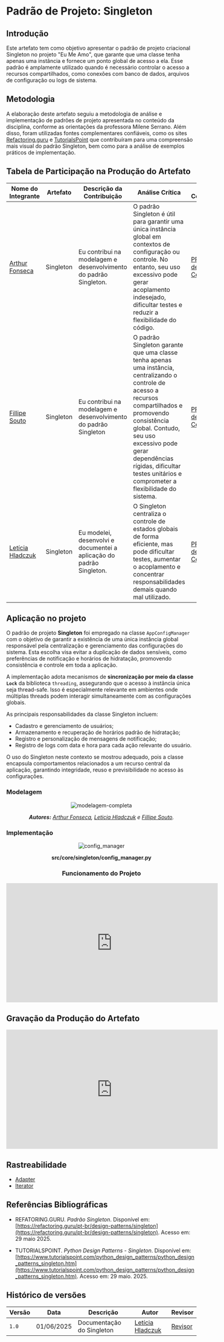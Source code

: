 # __Padrão de Projeto: Singleton__

## __Introdução__

Este artefato tem como objetivo apresentar o padrão de projeto criacional Singleton no projeto "Eu Me Amo", que garante que uma classe tenha apenas uma instância e fornece um ponto global de acesso a ela. Esse padrão é amplamente utilizado quando é necessário controlar o acesso a recursos compartilhados, como conexões com banco de dados, arquivos de configuração ou logs de sistema.

## __Metodologia__

A elaboração deste artefato seguiu a metodologia de análise e implementação de padrões de projeto apresentada no conteúdo da disciplina, conforme as orientações da professora Milene Serrano. Além disso, foram utilizadas fontes complementares confiáveis, como os sites [Refactoring.guru](https://refactoring.guru/pt-br/design-patterns/singleton) e [TutorialsPoint](https://www.tutorialspoint.com/python_design_patterns/python_design_patterns_singleton.htm) que contribuíram para uma compreensão mais visual do padrão Singleton, bem como para a análise de exemplos práticos de implementação.

## __Tabela de Participação na Produção do Artefato__
<center>

| <center>Nome do<br>Integrante | <center>Artefato | <center>Descrição da<br>Contribuição | <center>Análise Crítica | <center>Link Comprobatório |
|------------|----------|------------|------------|---------|
|  [Arthur Fonseca](https://github.com/arthurfonsecaa)| Singleton | Eu contribui na modelagem e desenvolvimento do padrão Singleton. | O padrão Singleton é útil para garantir uma única instância global em contextos de configuração ou controle. No entanto, seu uso excessivo pode gerar acoplamento indesejado, dificultar testes e reduzir a flexibilidade do código.| [PR #7: Padrões de Projeto: Célula 02](https://github.com/UnBArqDsw2025-1-Turma01/2025.1-T01-_G3_EuMeAmo_Entrega_03/pull/7)|
|  [Fillipe Souto](https://github.com/fillipeb50)| Singleton | Eu contribui na modelagem e desenvolvimento do padrão Singleton | O padrão Singleton garante que uma classe tenha apenas uma instância, centralizando o controle de acesso a recursos compartilhados e promovendo consistência global. Contudo, seu uso excessivo pode gerar dependências rígidas, dificultar testes unitários e comprometer a flexibilidade do sistema. | [PR #7: Padrões de Projeto: Célula 02](https://github.com/UnBArqDsw2025-1-Turma01/2025.1-T01-_G3_EuMeAmo_Entrega_03/pull/7)|
|  [Letícia Hladczuk](https://github.com/HladczukLe)| Singleton | Eu modelei, desenvolvi e documentei a aplicação do padrão Singleton. | O Singleton centraliza o controle de estados globais de forma eficiente, mas pode dificultar testes, aumentar o acoplamento e concentrar responsabilidades demais quando mal utilizado. | [PR #7: Padrões de Projeto: Célula 02](https://github.com/UnBArqDsw2025-1-Turma01/2025.1-T01-_G3_EuMeAmo_Entrega_03/pull/7)|

</center>


## __Aplicação no projeto__


O padrão de projeto **Singleton** foi empregado na classe `AppConfigManager` com o objetivo de garantir a existência de uma única instância global responsável pela centralização e gerenciamento das configurações do sistema. Esta escolha visa evitar a duplicação de dados sensíveis, como preferências de notificação e horários de hidratação, promovendo consistência e controle em toda a aplicação.

A implementação adota mecanismos de **sincronização por meio da classe `Lock`** da biblioteca `threading`, assegurando que o acesso à instância única seja thread-safe. Isso é especialmente relevante em ambientes onde múltiplas threads podem interagir simultaneamente com as configurações globais.

As principais responsabilidades da classe Singleton incluem:

- Cadastro e gerenciamento de usuários;
- Armazenamento e recuperação de horários padrão de hidratação;
- Registro e personalização de mensagens de notificação;
- Registro de logs com data e hora para cada ação relevante do usuário.

O uso do Singleton neste contexto se mostrou adequado, pois a classe encapsula comportamentos relacionados a um recurso central da aplicação, garantindo integridade, reuso e previsibilidade no acesso às configurações.

### __Modelagem__

<center>

![modelagem-completa](../assets/celula02/adapter/modelagem-completa.png)

_**Autores:** [Arthur Fonseca](), [Leticia Hladczuk]() e [Fillipe Souto]()._

</center>

### __Implementação__

<center>

![config_manager](../assets/celula02/singleton/config_manager.png)

__**src/core/singleton/config_manager.py**__

### __Funcionamento do Projeto__

<iframe width="560" height="315" src="https://www.youtube.com/embed/zfsI5L--x5c?si=MzqqcT8fHyHleIi1&amp;start=148" title="YouTube video player" frameborder="0" allow="accelerometer; autoplay; clipboard-write; encrypted-media; gyroscope; picture-in-picture; web-share" referrerpolicy="strict-origin-when-cross-origin" allowfullscreen></iframe>

</center>


## __Gravação da Produção do Artefato__

<center>

<iframe width="560" height="315" src="https://www.youtube.com/embed/hBBzDHLvbuk?si=dSW_9b035BPHkdQc" title="YouTube video player" frameborder="0" allow="accelerometer; autoplay; clipboard-write; encrypted-media; gyroscope; picture-in-picture; web-share" referrerpolicy="strict-origin-when-cross-origin" allowfullscreen></iframe>

</center>

## __Rastreabilidade__

- [Adapter](https://unbarqdsw2025-1-turma01.github.io/2025.1-T01-_G3_EuMeAmo_Entrega_03/#/PadroesDeProjeto/3.2.3.Adapter)
- [Iterator](https://unbarqdsw2025-1-turma01.github.io/2025.1-T01-_G3_EuMeAmo_Entrega_03/#/PadroesDeProjeto/3.3.3.Iterator)

## __Referências Bibliográficas__

- REFATORING.GURU. *Padrão Singleton*. Disponível em: [https://refactoring.guru/pt-br/design-patterns/singleton](https://refactoring.guru/pt-br/design-patterns/singleton). Acesso em: 29 maio 2025.

- TUTORIALSPOINT. *Python Design Patterns - Singleton*. Disponível em: [https://www.tutorialspoint.com/python_design_patterns/python_design_patterns_singleton.htm](https://www.tutorialspoint.com/python_design_patterns/python_design_patterns_singleton.htm). Acesso em: 29 maio. 2025.


## __Histórico de versões__

| Versão | Data | Descrição | Autor | Revisor |
|--------|------|-----------|-------|---------|
| `1.0`   | 01/06/2025 | Documentação do Singleton | [Letícia Hladczuk](https://github.com/HladczukLe) | [Revisor]()| 